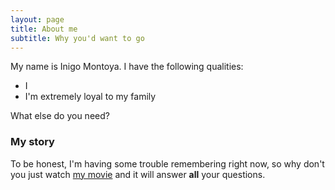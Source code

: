 ```yaml
---
layout: page
title: About me
subtitle: Why you'd want to go 
---
```


My name is Inigo Montoya. I have the following qualities:

- I 
- I'm extremely loyal to my family

What else do you need?

### My story

To be honest, I'm having some trouble remembering right now, so why don't you just watch [my movie](https://en.wikipedia.org/wiki/The_Princess_Bride_%28film%29) and it will answer **all** your questions.
